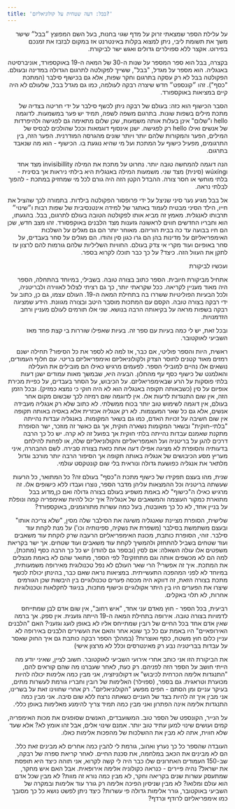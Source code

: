```yaml
---
title: 'בבל: דעה שטחית על קולוניאליזם?'
---
```

<div dir="rtl">

על עלילת הספר שמצאתי זרוק על מדף שגוי בחנות, בעל השם המפוצץ ״בבל״ שישר משך את תשומת ליבי, ניתן למצוא בקלות באינטרנט אז במקום לבזבז את זמנכם בפירוט. אקצר ללא ספוילרים גדולים ואגש ישר לביקורת. 

בקצרה, בבל הוא ספר המספר על שנות ה-30 של המאה ה-19 באוקספורד, אוניברסיטה באנגליה. הוא מספר על מגדל, "בבל", ששייך לפקולטה לתרגום הגדולה במדינה ובעולם. הפקולטה בבל לא רק עסקה בתרגום וחקר שפות, אלא גם בכישוף סילבר (המתכת "כסף"). זהו ״קונספט״ חדש שיצרה רבקה לעולמה, כמו גם מגדל בבל, שלעולם לא היה קיים במציאות באוקספורד. 

הסבר הכישוף הוא כזה: בעולם של רבקה ניתן לכשף סילבר על ידי חריטה בצדיה של מתכת מילים בשפות שונות. בתרגום משפה לשפה, תמיד יש פער במשמעות. לדוגמה hello ו"שלום" אינן בעלות אותה משמעות, שכן שלום מתאימה גם לפגישה ולהיפרדות של אנשים ואילו hello רק לפגישה. ישנן אינסוף דוגמאות וככל שהולכים לבסיס של המילים, הפער והמקורות שלהם יותר ויותר שונים מהגרסה המודרנית. הפער הזה, בין התרגומים, מפעיל כישוף על המתכת ועל מי שהיא נוגעת בו. הכישוף - הוא מה שנאבד בתרגום. 

הנה דוגמה להמחשה טובה יותר. נחרוט על מתכת את המילה invisibillity מצד אחד וwúxíng (סינית) מצד שני. משמעות המילה באנגלית היא בילתי ניראות אך בסינית - בלתי מוחשי או חסר צורה. ההבדל הקטן הזה היה גורם לכל מי שמחזיק במתכת - להפוך לבלתי נראה.

אל בבל מגיע נער סיני שניצל על ידי פרופסור הפקולטה בילדות. בתמורה לכך שהציל את חייו, הילד הסיני מבטיח לעמוד באתגר של למידה אינטנסיבית של שפות רבות ו״שינוי״ תרבותו לאנגלית. מאמץ זה מביא אותו לפקולטה הטובה בעולם לתרגום, בבל. בהגעתו, הוא וחבריו החדשים חווים לראשונה גזענות מצד הלבנים באוקפסורד. זהו מצב חדש, שכן הם חיו בבועה עד כה בבית הוריהם. מאוחר יותר הם גם מגלים על השלכות האימפריאליזם על מדינות בהן הם גרו כגון סין והודו. הם מגלים על סחר בעבדים, על סחר באופיום ועוד מקרי אי צדק בעולם. החוויות השליליות שלהם גורמות להם לרצון עז לתקן את העוול הזה. כיצד? על כך כבר תוכלו לקרוא בספר.

ועכשיו לביקורת

אתחיל מביקורת חיובית. הספר כתוב בצורה טובה. בשבילי, במיוחד בהתחלה, הספר היה מאוד מעניין לקריאה. ככל שקראתי יותר, כך גם רציתי לצלול לאווירה ולבריטניה, ולכל הבעיות הפוליטיות ששררו בה בתחילת המאה ה-19. העולם עצמו, גם כן, כתוב על ידי רבקה בצורה טובה. הקסם עם המתכות מוסבר היטב ובצורה מגוונת. הידע שמציגה רבקה בשפות מראה על בקיאותה הרבה בנושא. שני אלו תורמים לעולם מעניין ורחב הזדמנויות. 

ובכל זאת, יש לי כמה בעיות עם ספר זה. בעיות שאפילו שוררות בי קצת פחד מאז השביעי לאוקטובר.

ראשית, היות והספר פוליטי, אם כבר, אז למה לא לספר את כל הסיפור? תחילה ישנם רמזים מאוד קטנים לחוסר הצדק ולקולוניאליזם ואימפריאליזם בריטי. עם חלוף העמודים, נושאים אלו נהיים למובילי הספר. לפעמים מרגיש כאילו הם מובילים את העלילה והאלמנט של כישוף כסף עף מהחלון. הבעיה היא, שבמשך מאות עמודים ישנן דעות בלתי פוסקות על הרע שבאימפריאליזם. על הכיבוש, על הסחר בעבדים, על כפיית מכירת אופיום על סין (כשבאותה תקופה באנגליה הוא לא היה חוקי כי נמצא כמזיק). ובכל הזמן הזה, אין שום התנגדות לדעות אלו. אין לדוגמה שום רמיזה לכך שבשום מקום אחר בעולם, אין דוגמה לשימוש טוב יותר בכוח ממשלתי. לא כתוב שלא רק אנגליה מעבידה אנשים, אלא גם כל שאר המעצמות. לא רק אנגליה אכזרית אלא באסיה באותה תקופה אין שום חשיבה על זכויות האדם, כמו גם בשאר המקומות. באנגליה עבדות נהייתה "בלתי-חוקית" ובשאר המקומות נשארה חוקית, אך גם כאשר זה מוזכר, ישר הסופרת מתקנת שאמנם עבדות נהייתה בלתי חוקית אך בפועל זה לא קרה.
יש כל כך הרבה דרכים להגן על בריטניה ועל האמפריאליזם והקולוניאליזם שלה, או לפחות להילחם בדעותיה והסופרת לא מציגה אפילו דעה אחת כזאת בצורה סבירה. לשם ההבהרה, איני מעריץ מסע הכיבושים של אנגליה באותה תקופה אך הסיפור הרבה יותר מורכב וגדול מלתאר את אנגליה כפושעת גדולה ונוראית בלי שום קונטקסט עולמי.

שנית, מהו בעצם תפקידו של כישוף מתכת ה"כסף" בעולם זה? כל המתואר, כל הרעות שעשתה בריטניה וכל ההמצאות עליהן מדבר הספר, נוצרו ועבדו ללא כישופים אלו. זה מרגיש כאילו ה"כישוף" לא באמת משפיע בעולם בצורה גדולה ואם כן,מדוע בבל מתוארת כמקור העוצמה והמשאבים של אנגליה? איך יכול להיות שאימפריה קמה ונופלת על בניין אחד, לא כל כך מאובטח, בעל כמה עשרות מתורגמנים, באוקספורד? 

שלישית, הסופרת מציינת שאנגליה משיגה את הסילבר שלה מסין, "שלא צריכה אותו" ובעצם משתמשת בסילבר (משפרת את נשקיה, ספינותיה וכו') על מנת לקחת עוד סילבר. זוהי, הסופרת כותבת, מכונת האימפריאליזם הרעבה שרק לוקחת עוד משאבים ועוד שטחים בשביל להתחזק ולהמשיך לקחת עוד משאבים ועוד שטחים. אך ישר בקריאת משפטים אלו עולה השאלה: אם לסין (ובספר גם להודו) יש כל כך הרבה כסף (מתכת), למה הם לא מכשפים אותה וגם מתחזקים? לפי הספר, מתואר שהם לא באמת מנצלים את המתכת. איך זה אפשרי? הרי שאר העולם לא נפל טכנולוגית מאירופה משמעותית, במיוחד לא לפני המהפכה התעשייתית. 
במציאות נראה שאם כבר, בהינתן יכולת לכשף מתכת בצורה הזאת, זה דווקא היה מכסה פערים טכנולוגיים בין היבשות שכן הגורמים שיצרו את הפערים היו בין היתר אקולוגיים וכישוף מתכות, בניגוד לחקלאות וטכנולוגיות אחרות, לא תלוי באקלים.

רביעית, בכל הספר - חוץ מאדם עני אחד, "איש רחוב", אין שום אדם לבן שמתייחס לדמויות בצורה טובה. אירופה בתחילת המאה ה-19 הייתה גזענית. אין ספק. אך ברמה שאין אדם אחד בכל החיים של רובין שמתייחס אליו לא באופן לועג וגזעני? האם "הלבנים האירופאיים" היו באמת עם כל כך שונא אחר והאם את העשירים הלבנים באירופה לא עניין כלום חוץ משטח, כסף ואוצרות? (במהלך הספר רבקה כותבת גם איך החוק שאסר על עבדות בבריטניה נבע רק מאינטרסים וכלל לא מרצון אישי)

את הביקורת הזו אני כותב אחרי אירועי השביעי לאוקטובר. חשוב לציין, שאיני יודע מה הייתי חושב על הספר הזה לפניהם. רק כעת, לאחר שעברנו מה שהם קוראים להם, "התנגדות אלימה הכרחית לכיבוש" או דקולוניזציה, אני מבין כמה אלימות יכולה להיות מכוערת וטראגית. גם בספר, (ספוילר) האלימות של רובין וחבריו גורמת לעשרות מתים, בעיקר עניים ומן הסתם - חפים מפשע "הקולוניאליזם". רק אחרי שחווינו זאת על בשרינו, אני מבין איך זה להיות בצד של העניים כשאתה נרצח ללא שום סיבה. אני מבין כמה התנגדות אלימה אינה הפתרון ואני מבין כמה תמיד צריך להימנע מאלימות באופן כללי. 

על הנייר, הקונספט של הספר טוב. המשועבדים, האנשים שסופגים את מכות האימפריה, קמים ועושים שינוי למען עתיד טוב יותר. אמנם שינוי אלים, אבל זהו אומץ לא? אלא שעד שלא חווית, אתה לא מבין את ההשלכות של מהפכות אלימות כאלו. 

העובדה שהספר כל כך נערץ ואהוב, גורמת לי להבין כמה אחרים לא מבינים זאת כלל. הם לא מבינים את הכאב במלחמה, את סכנת החיים. לאחר קריאת ספרה של רבקה, שב-150 העמודים האחרונים שלו כבר היה לי קשה לקרוא, אני תוהה כיצד היא תופסת את ישראל? נהיה פיירים - כנראה כקולוניה אלימה אירופאית. אבל האם איש מחקר, שמתעסק עשרות שנים בקריאה וחקר, לא מבין כמה נורא זה מוות? לא מבין שכל אדם הוא עולם ומלואו? לא מבין שניסיון הפיכה אלימה רק גורר עוד אלימות ובמקרה של השביעי באוקטובר, גורר אלימות גדולה פי עשרות? כיצד ניתן לפשט נושא כל כך מסובך כמו אימפריאליזם לרודף ונרדף? 


</div>